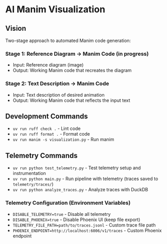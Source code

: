 # AI Manim Visualization

## Vision

Two-stage approach to automated Manim code generation:

### Stage 1: Reference Diagram -> Manim Code (in progress)
- Input: Reference diagram (image)
- Output: Working Manim code that recreates the diagram

### Stage 2: Text Description -> Manim Code
- Input: Text description of desired animation
- Output: Working Manim code that reflects the input text

## Development Commands
- `uv run ruff check .` - Lint code
- `uv run ruff format .` - Format code
- `uv run manim -s visualization.py` - Run manim

## Telemetry Commands
- `uv run python test_telemetry.py` - Test telemetry setup and instrumentation
- `uv run python main.py` - Run pipeline with telemetry (traces saved to `telemetry/traces/`)
- `uv run python analyze_traces.py` - Analyze traces with DuckDB

### Telemetry Configuration (Environment Variables)
- `DISABLE_TELEMETRY=true` - Disable all telemetry
- `DISABLE_PHOENIX=true` - Disable Phoenix UI (keep file export)
- `TELEMETRY_FILE_PATH=path/to/traces.jsonl` - Custom trace file path
- `PHOENIX_ENDPOINT=http://localhost:6006/v1/traces` - Custom Phoenix endpoint